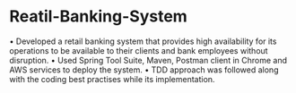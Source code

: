 # Reatil-Banking-System
• Developed a retail banking system that provides high availability for its operations to be available to their clients and bank employees without disruption. 
• Used Spring Tool Suite, Maven, Postman client in Chrome and AWS services to deploy the system. 
• TDD approach was followed along with the coding best practises while its implementation.
